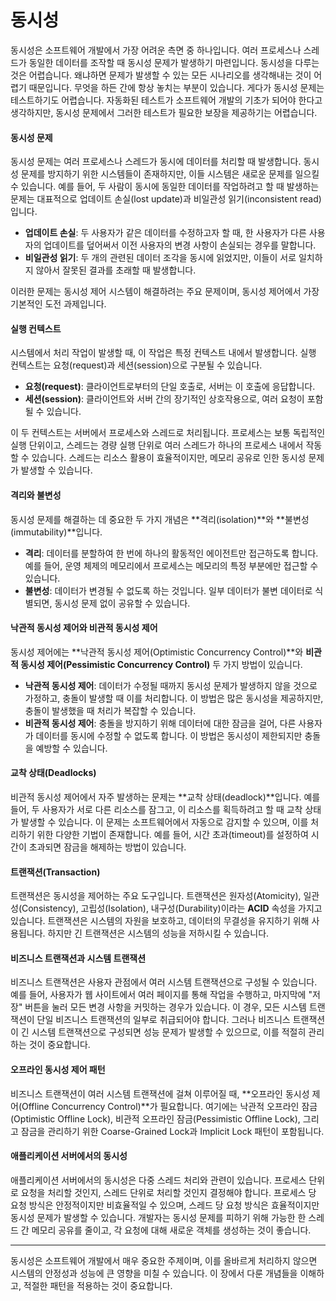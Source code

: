 # 동시성

동시성은 소프트웨어 개발에서 가장 어려운 측면 중 하나입니다. 여러 프로세스나 스레드가 동일한 데이터를 조작할 때 동시성 문제가 발생하기 마련입니다. 동시성을 다루는 것은 어렵습니다. 왜냐하면 문제가 발생할 수 있는 모든 시나리오를 생각해내는 것이 어렵기 때문입니다. 무엇을 하든 간에 항상 놓치는 부분이 있습니다. 게다가 동시성 문제는 테스트하기도 어렵습니다. 자동화된 테스트가 소프트웨어 개발의 기초가 되어야 한다고 생각하지만, 동시성 문제에서 그러한 테스트가 필요한 보장을 제공하기는 어렵습니다.

#### 동시성 문제

동시성 문제는 여러 프로세스나 스레드가 동시에 데이터를 처리할 때 발생합니다. 동시성 문제를 방지하기 위한 시스템들이 존재하지만, 이들 시스템은 새로운 문제를 일으킬 수 있습니다. 예를 들어, 두 사람이 동시에 동일한 데이터를 작업하려고 할 때 발생하는 문제는 대표적으로 업데이트 손실(lost update)과 비일관성 읽기(inconsistent read)입니다.

* **업데이트 손실**: 두 사용자가 같은 데이터를 수정하고자 할 때, 한 사용자가 다른 사용자의 업데이트를 덮어써서 이전 사용자의 변경 사항이 손실되는 경우를 말합니다.
* **비일관성 읽기**: 두 개의 관련된 데이터 조각을 동시에 읽었지만, 이들이 서로 일치하지 않아서 잘못된 결과를 초래할 때 발생합니다.

이러한 문제는 동시성 제어 시스템이 해결하려는 주요 문제이며, 동시성 제어에서 가장 기본적인 도전 과제입니다.

#### 실행 컨텍스트

시스템에서 처리 작업이 발생할 때, 이 작업은 특정 컨텍스트 내에서 발생합니다. 실행 컨텍스트는 요청(request)과 세션(session)으로 구분될 수 있습니다.

* **요청(request)**: 클라이언트로부터의 단일 호출로, 서버는 이 호출에 응답합니다.
* **세션(session)**: 클라이언트와 서버 간의 장기적인 상호작용으로, 여러 요청이 포함될 수 있습니다.

이 두 컨텍스트는 서버에서 프로세스와 스레드로 처리됩니다. 프로세스는 보통 독립적인 실행 단위이고, 스레드는 경량 실행 단위로 여러 스레드가 하나의 프로세스 내에서 작동할 수 있습니다. 스레드는 리소스 활용이 효율적이지만, 메모리 공유로 인한 동시성 문제가 발생할 수 있습니다.

#### 격리와 불변성

동시성 문제를 해결하는 데 중요한 두 가지 개념은 \*\*격리(isolation)\*\*와 \*\*불변성(immutability)\*\*입니다.

* **격리**: 데이터를 분할하여 한 번에 하나의 활동적인 에이전트만 접근하도록 합니다. 예를 들어, 운영 체제의 메모리에서 프로세스는 메모리의 특정 부분에만 접근할 수 있습니다.
* **불변성**: 데이터가 변경될 수 없도록 하는 것입니다. 일부 데이터가 불변 데이터로 식별되면, 동시성 문제 없이 공유할 수 있습니다.

#### 낙관적 동시성 제어와 비관적 동시성 제어

동시성 제어에는 \*\*낙관적 동시성 제어(Optimistic Concurrency Control)\*\*와 **비관적 동시성 제어(Pessimistic Concurrency Control)** 두 가지 방법이 있습니다.

* **낙관적 동시성 제어**: 데이터가 수정될 때까지 동시성 문제가 발생하지 않을 것으로 가정하고, 충돌이 발생할 때 이를 처리합니다. 이 방법은 많은 동시성을 제공하지만, 충돌이 발생했을 때 처리가 복잡할 수 있습니다.
* **비관적 동시성 제어**: 충돌을 방지하기 위해 데이터에 대한 잠금을 걸어, 다른 사용자가 데이터를 동시에 수정할 수 없도록 합니다. 이 방법은 동시성이 제한되지만 충돌을 예방할 수 있습니다.

#### 교착 상태(Deadlocks)

비관적 동시성 제어에서 자주 발생하는 문제는 \*\*교착 상태(deadlock)\*\*입니다. 예를 들어, 두 사용자가 서로 다른 리소스를 잠그고, 이 리소스를 획득하려고 할 때 교착 상태가 발생할 수 있습니다. 이 문제는 소프트웨어에서 자동으로 감지할 수 있으며, 이를 처리하기 위한 다양한 기법이 존재합니다. 예를 들어, 시간 초과(timeout)를 설정하여 시간이 초과되면 잠금을 해제하는 방법이 있습니다.

#### 트랜잭션(Transaction)

트랜잭션은 동시성을 제어하는 주요 도구입니다. 트랜잭션은 원자성(Atomicity), 일관성(Consistency), 고립성(Isolation), 내구성(Durability)이라는 **ACID** 속성을 가지고 있습니다. 트랜잭션은 시스템의 자원을 보호하고, 데이터의 무결성을 유지하기 위해 사용됩니다. 하지만 긴 트랜잭션은 시스템의 성능을 저하시킬 수 있습니다.

#### 비즈니스 트랜잭션과 시스템 트랜잭션

비즈니스 트랜잭션은 사용자 관점에서 여러 시스템 트랜잭션으로 구성될 수 있습니다. 예를 들어, 사용자가 웹 사이트에서 여러 페이지를 통해 작업을 수행하고, 마지막에 "저장" 버튼을 눌러 모든 변경 사항을 커밋하는 경우가 있습니다. 이 경우, 모든 시스템 트랜잭션이 단일 비즈니스 트랜잭션의 일부로 취급되어야 합니다. 그러나 비즈니스 트랜잭션이 긴 시스템 트랜잭션으로 구성되면 성능 문제가 발생할 수 있으므로, 이를 적절히 관리하는 것이 중요합니다.

#### 오프라인 동시성 제어 패턴

비즈니스 트랜잭션이 여러 시스템 트랜잭션에 걸쳐 이루어질 때, \*\*오프라인 동시성 제어(Offline Concurrency Control)\*\*가 필요합니다. 여기에는 낙관적 오프라인 잠금(Optimistic Offline Lock), 비관적 오프라인 잠금(Pessimistic Offline Lock), 그리고 잠금을 관리하기 위한 Coarse-Grained Lock과 Implicit Lock 패턴이 포함됩니다.

#### 애플리케이션 서버에서의 동시성

애플리케이션 서버에서의 동시성은 다중 스레드 처리와 관련이 있습니다. 프로세스 단위로 요청을 처리할 것인지, 스레드 단위로 처리할 것인지 결정해야 합니다. 프로세스 당 요청 방식은 안정적이지만 비효율적일 수 있으며, 스레드 당 요청 방식은 효율적이지만 동시성 문제가 발생할 수 있습니다. 개발자는 동시성 문제를 피하기 위해 가능한 한 스레드 간 메모리 공유를 줄이고, 각 요청에 대해 새로운 객체를 생성하는 것이 좋습니다.

***

동시성은 소프트웨어 개발에서 매우 중요한 주제이며, 이를 올바르게 처리하지 않으면 시스템의 안정성과 성능에 큰 영향을 미칠 수 있습니다. 이 장에서 다룬 개념들을 이해하고, 적절한 패턴을 적용하는 것이 중요합니다.
